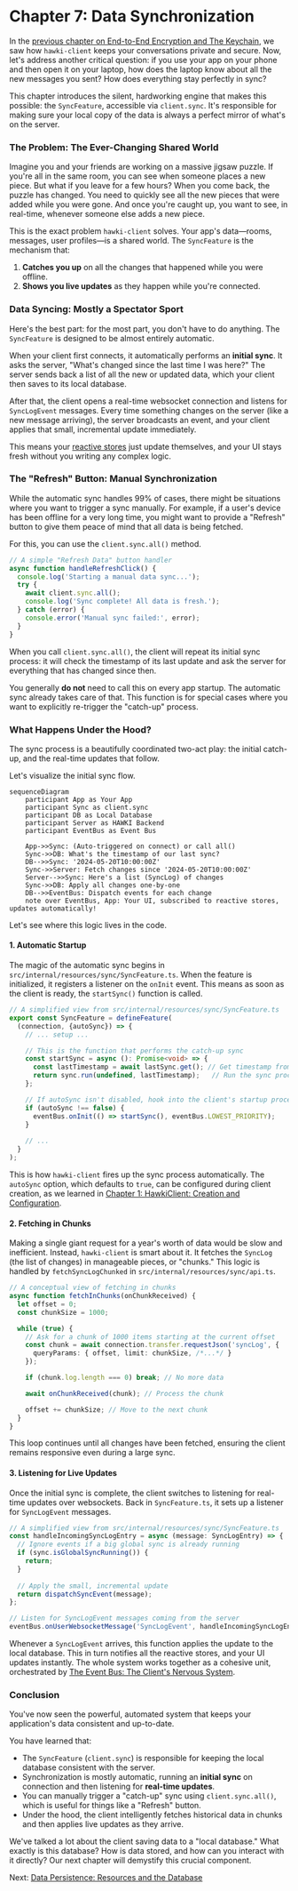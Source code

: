 # Chapter 7: Data Synchronization

In the [previous chapter on End-to-End Encryption and The Keychain](end-to-end-encryption-and-the-keychain-1491275150.md), we saw how `hawki-client` keeps your conversations private and secure. Now, let's address another critical question: if you use your app on your phone and then open it on your laptop, how does the laptop know about all the new messages you sent? How does everything stay perfectly in sync?

This chapter introduces the silent, hardworking engine that makes this possible: the `SyncFeature`, accessible via `client.sync`. It's responsible for making sure your local copy of the data is always a perfect mirror of what's on the server.

### The Problem: The Ever-Changing Shared World

Imagine you and your friends are working on a massive jigsaw puzzle. If you're all in the same room, you can see when someone places a new piece. But what if you leave for a few hours? When you come back, the puzzle has changed. You need to quickly see all the new pieces that were added while you were gone. And once you're caught up, you want to see, in real-time, whenever someone else adds a new piece.

This is the exact problem `hawki-client` solves. Your app's data—rooms, messages, user profiles—is a shared world. The `SyncFeature` is the mechanism that:
1.  **Catches you up** on all the changes that happened while you were offline.
2.  **Shows you live updates** as they happen while you're connected.

### Data Syncing: Mostly a Spectator Sport

Here's the best part: for the most part, you don't have to do anything. The `SyncFeature` is designed to be almost entirely automatic.

When your client first connects, it automatically performs an **initial sync**. It asks the server, "What's changed since the last time I was here?" The server sends back a list of all the new or updated data, which your client then saves to its local database.

After that, the client opens a real-time websocket connection and listens for `SyncLogEvent` messages. Every time something changes on the server (like a new message arriving), the server broadcasts an event, and your client applies that small, incremental update immediately.

This means your [reactive stores](reactive-state-management-with-stores-1007900773.md) just update themselves, and your UI stays fresh without you writing any complex logic.

### The "Refresh" Button: Manual Synchronization

While the automatic sync handles 99% of cases, there might be situations where you want to trigger a sync manually. For example, if a user's device has been offline for a very long time, you might want to provide a "Refresh" button to give them peace of mind that all data is being fetched.

For this, you can use the `client.sync.all()` method.

```javascript
// A simple "Refresh Data" button handler
async function handleRefreshClick() {
  console.log('Starting a manual data sync...');
  try {
    await client.sync.all();
    console.log('Sync complete! All data is fresh.');
  } catch (error) {
    console.error('Manual sync failed:', error);
  }
}
```
When you call `client.sync.all()`, the client will repeat its initial sync process: it will check the timestamp of its last update and ask the server for everything that has changed since then.

You generally **do not** need to call this on every app startup. The automatic sync already takes care of that. This function is for special cases where you want to explicitly re-trigger the "catch-up" process.

### What Happens Under the Hood?

The sync process is a beautifully coordinated two-act play: the initial catch-up, and the real-time updates that follow.

Let's visualize the initial sync flow.

```mermaid
sequenceDiagram
    participant App as Your App
    participant Sync as client.sync
    participant DB as Local Database
    participant Server as HAWKI Backend
    participant EventBus as Event Bus

    App->>Sync: (Auto-triggered on connect) or call all()
    Sync->>DB: What's the timestamp of our last sync?
    DB-->>Sync: '2024-05-20T10:00:00Z'
    Sync->>Server: Fetch changes since '2024-05-20T10:00:00Z'
    Server-->>Sync: Here's a list (SyncLog) of changes
    Sync->>DB: Apply all changes one-by-one
    DB-->>EventBus: Dispatch events for each change
    note over EventBus, App: Your UI, subscribed to reactive stores, updates automatically!
```

Let's see where this logic lives in the code.

#### 1. Automatic Startup

The magic of the automatic sync begins in `src/internal/resources/sync/SyncFeature.ts`. When the feature is initialized, it registers a listener on the `onInit` event. This means as soon as the client is ready, the `startSync()` function is called.

```typescript
// A simplified view from src/internal/resources/sync/SyncFeature.ts
export const SyncFeature = defineFeature(
  (connection, {autoSync}) => {
    // ... setup ...

    // This is the function that performs the catch-up sync
    const startSync = async (): Promise<void> => {
      const lastTimestamp = await lastSync.get(); // Get timestamp from local DB
      return sync.run(undefined, lastTimestamp);   // Run the sync process
    };

    // If autoSync isn't disabled, hook into the client's startup process
    if (autoSync !== false) {
      eventBus.onInit(() => startSync(), eventBus.LOWEST_PRIORITY);
    }
    
    // ...
  }
);
```
This is how `hawki-client` fires up the sync process automatically. The `autoSync` option, which defaults to `true`, can be configured during client creation, as we learned in [Chapter 1: HawkiClient: Creation and Configuration](hawkiclient-creation-and-configuration-382472665.md).

#### 2. Fetching in Chunks

Making a single giant request for a year's worth of data would be slow and inefficient. Instead, `hawki-client` is smart about it. It fetches the `SyncLog` (the list of changes) in manageable pieces, or "chunks." This logic is handled by `fetchSyncLogChunked` in `src/internal/resources/sync/api.ts`.

```typescript
// A conceptual view of fetching in chunks
async function fetchInChunks(onChunkReceived) {
  let offset = 0;
  const chunkSize = 1000;

  while (true) {
    // Ask for a chunk of 1000 items starting at the current offset
    const chunk = await connection.transfer.requestJson('syncLog', {
      queryParams: { offset, limit: chunkSize, /*...*/ }
    });

    if (chunk.log.length === 0) break; // No more data

    await onChunkReceived(chunk); // Process the chunk

    offset += chunkSize; // Move to the next chunk
  }
}
```
This loop continues until all changes have been fetched, ensuring the client remains responsive even during a large sync.

#### 3. Listening for Live Updates

Once the initial sync is complete, the client switches to listening for real-time updates over websockets. Back in `SyncFeature.ts`, it sets up a listener for `SyncLogEvent` messages.

```typescript
// A simplified view from src/internal/resources/sync/SyncFeature.ts
const handleIncomingSyncLogEntry = async (message: SyncLogEntry) => {
  // Ignore events if a big global sync is already running
  if (sync.isGlobalSyncRunning()) {
    return;
  }
  
  // Apply the small, incremental update
  return dispatchSyncEvent(message);
};

// Listen for SyncLogEvent messages coming from the server
eventBus.onUserWebsocketMessage('SyncLogEvent', handleIncomingSyncLogEntry);
```

Whenever a `SyncLogEvent` arrives, this function applies the update to the local database. This in turn notifies all the reactive stores, and your UI updates instantly. The whole system works together as a cohesive unit, orchestrated by [The Event Bus: The Client's Nervous System](the-event-bus-the-client-s-nervous-system-8645510.md).

### Conclusion

You've now seen the powerful, automated system that keeps your application's data consistent and up-to-date.

You have learned that:
*   The `SyncFeature` (`client.sync`) is responsible for keeping the local database consistent with the server.
*   Synchronization is mostly automatic, running an **initial sync** on connection and then listening for **real-time updates**.
*   You can manually trigger a "catch-up" sync using `client.sync.all()`, which is useful for things like a "Refresh" button.
*   Under the hood, the client intelligently fetches historical data in chunks and then applies live updates as they arrive.

We've talked a lot about the client saving data to a "local database." What exactly is this database? How is data stored, and how can you interact with it directly? Our next chapter will demystify this crucial component.

Next: [Data Persistence: Resources and the Database](data-persistence-resources-and-the-database-983608291.md)

